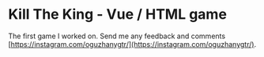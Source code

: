 # Kill The King - Vue / HTML game

The first game I worked on. Send me any feedback and comments [https://instagram.com/oguzhanygtr/](https://instagram.com/oguzhanygtr/).


